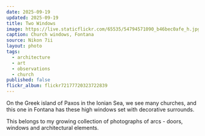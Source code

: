 ```yaml
---
date: 2025-09-19
updated: 2025-09-19
title: Two Windows
image: https://live.staticflickr.com/65535/54794571090_b46bec0afe_h.jpg
caption: Church windows, Fontana
source: Nikon 7ii
layout: photo
tags:
  - architecture
  - art
  - observations
  - church
published: false
flickr_album: flickr72177720323722839
---
```


On the Greek island of Paxos in the Ionian Sea, we see many churches, and this one in Fontana has these high windows set with decorative surrounds.

This belongs to my growing collection of photographs of arcs - doors, windows and architectural elements.